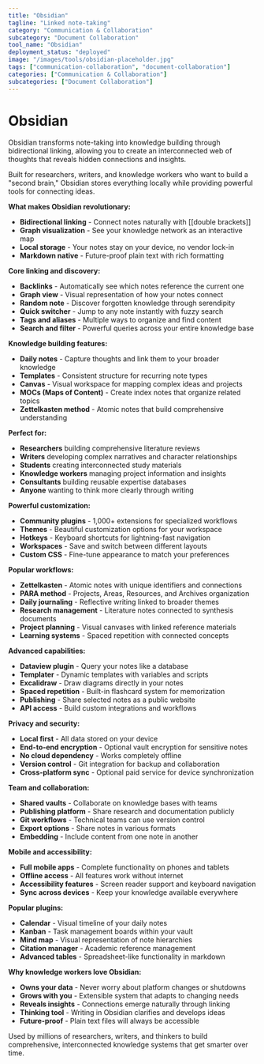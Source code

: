 ```yaml
---
title: "Obsidian"
tagline: "Linked note-taking"
category: "Communication & Collaboration"
subcategory: "Document Collaboration"
tool_name: "Obsidian"
deployment_status: "deployed"
image: "/images/tools/obsidian-placeholder.jpg"
tags: ["communication-collaboration", "document-collaboration"]
categories: ["Communication & Collaboration"]
subcategories: ["Document Collaboration"]
---
```


# Obsidian

Obsidian transforms note-taking into knowledge building through bidirectional linking, allowing you to create an interconnected web of thoughts that reveals hidden connections and insights.

Built for researchers, writers, and knowledge workers who want to build a "second brain," Obsidian stores everything locally while providing powerful tools for connecting ideas.

**What makes Obsidian revolutionary:**
- **Bidirectional linking** - Connect notes naturally with [[double brackets]]
- **Graph visualization** - See your knowledge network as an interactive map
- **Local storage** - Your notes stay on your device, no vendor lock-in
- **Markdown native** - Future-proof plain text with rich formatting

**Core linking and discovery:**
- **Backlinks** - Automatically see which notes reference the current one
- **Graph view** - Visual representation of how your notes connect
- **Random note** - Discover forgotten knowledge through serendipity
- **Quick switcher** - Jump to any note instantly with fuzzy search
- **Tags and aliases** - Multiple ways to organize and find content
- **Search and filter** - Powerful queries across your entire knowledge base

**Knowledge building features:**
- **Daily notes** - Capture thoughts and link them to your broader knowledge
- **Templates** - Consistent structure for recurring note types
- **Canvas** - Visual workspace for mapping complex ideas and projects
- **MOCs (Maps of Content)** - Create index notes that organize related topics
- **Zettelkasten method** - Atomic notes that build comprehensive understanding

**Perfect for:**
- **Researchers** building comprehensive literature reviews
- **Writers** developing complex narratives and character relationships
- **Students** creating interconnected study materials
- **Knowledge workers** managing project information and insights
- **Consultants** building reusable expertise databases
- **Anyone** wanting to think more clearly through writing

**Powerful customization:**
- **Community plugins** - 1,000+ extensions for specialized workflows
- **Themes** - Beautiful customization options for your workspace
- **Hotkeys** - Keyboard shortcuts for lightning-fast navigation
- **Workspaces** - Save and switch between different layouts
- **Custom CSS** - Fine-tune appearance to match your preferences

**Popular workflows:**
- **Zettelkasten** - Atomic notes with unique identifiers and connections
- **PARA method** - Projects, Areas, Resources, and Archives organization
- **Daily journaling** - Reflective writing linked to broader themes
- **Research management** - Literature notes connected to synthesis documents
- **Project planning** - Visual canvases with linked reference materials
- **Learning systems** - Spaced repetition with connected concepts

**Advanced capabilities:**
- **Dataview plugin** - Query your notes like a database
- **Templater** - Dynamic templates with variables and scripts
- **Excalidraw** - Draw diagrams directly in your notes
- **Spaced repetition** - Built-in flashcard system for memorization
- **Publishing** - Share selected notes as a public website
- **API access** - Build custom integrations and workflows

**Privacy and security:**
- **Local first** - All data stored on your device
- **End-to-end encryption** - Optional vault encryption for sensitive notes
- **No cloud dependency** - Works completely offline
- **Version control** - Git integration for backup and collaboration
- **Cross-platform sync** - Optional paid service for device synchronization

**Team and collaboration:**
- **Shared vaults** - Collaborate on knowledge bases with teams
- **Publishing platform** - Share research and documentation publicly
- **Git workflows** - Technical teams can use version control
- **Export options** - Share notes in various formats
- **Embedding** - Include content from one note in another

**Mobile and accessibility:**
- **Full mobile apps** - Complete functionality on phones and tablets
- **Offline access** - All features work without internet
- **Accessibility features** - Screen reader support and keyboard navigation
- **Sync across devices** - Keep your knowledge available everywhere

**Popular plugins:**
- **Calendar** - Visual timeline of your daily notes
- **Kanban** - Task management boards within your vault
- **Mind map** - Visual representation of note hierarchies
- **Citation manager** - Academic reference management
- **Advanced tables** - Spreadsheet-like functionality in markdown

**Why knowledge workers love Obsidian:**
- **Owns your data** - Never worry about platform changes or shutdowns
- **Grows with you** - Extensible system that adapts to changing needs
- **Reveals insights** - Connections emerge naturally through linking
- **Thinking tool** - Writing in Obsidian clarifies and develops ideas
- **Future-proof** - Plain text files will always be accessible

Used by millions of researchers, writers, and thinkers to build comprehensive, interconnected knowledge systems that get smarter over time.